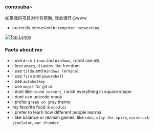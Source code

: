 ### conosuba~
如果我的项目对你有帮助, 我会很开心www

- currently interested in `computer networking`

[![Top Langs](https://github-readme-stats.vercel.app/api/top-langs/?username=tu10ng&layout=compact&theme=tokyonight&count_private=true&hide=css)](https://github.com/anuraghazra/github-readme-stats)

### Facts about me
- i use `Arch Linux` and `Windows`, i dont use `WSL`
- i love `emacs`, it tastes like freedom
- i use `tilda` and `Windows Terminal`
- i use `fish` and `powershell`
- i use `autohotkey`
- i use `magit` for git ui
- i dont like `round corners`, i wish everything in square shape
- i dont use unicode emoji
- i prefer `green on gray` theme
- my favorite food is `noodles`
- i prefer to learn how different people learns(
- i like balance or realism games, like `cdda`, `slay the spire`, `eurotruck simulator`, `war thunder` 
